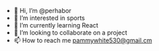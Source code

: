 - 👋 Hi, I’m @perhabor
- 👀 I’m interested in sports
- 🌱 I’m currently learning React
- 💞️ I’m looking to collaborate on a project
- 📫 How to reach me pammywhite530@gmail.cm

<!---
perhabor/perhabor is a ✨ special ✨ repository because its `README.md` (this file) appears on your GitHub profile.
You can click the Preview link to take a look at your changes.
--->

